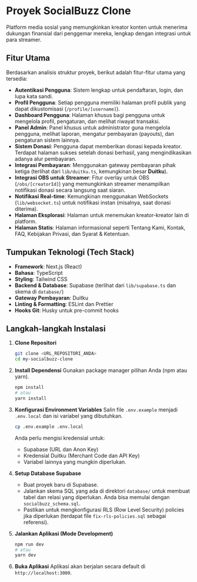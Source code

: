 # Proyek SocialBuzz Clone

Platform media sosial yang memungkinkan kreator konten untuk menerima dukungan
finansial dari penggemar mereka, lengkap dengan integrasi untuk para streamer.

## Fitur Utama

Berdasarkan analisis struktur proyek, berikut adalah fitur-fitur utama yang
tersedia:

- **Autentikasi Pengguna**: Sistem lengkap untuk pendaftaran, login, dan lupa
  kata sandi.
- **Profil Pengguna**: Setiap pengguna memiliki halaman profil publik yang dapat
  dikustomisasi (`/profile/[username]`).
- **Dashboard Pengguna**: Halaman khusus bagi pengguna untuk mengelola profil,
  pengaturan, dan melihat riwayat transaksi.
- **Panel Admin**: Panel khusus untuk administrator guna mengelola pengguna,
  melihat laporan, mengatur pembayaran (payouts), dan pengaturan sistem lainnya.
- **Sistem Donasi**: Pengguna dapat memberikan donasi kepada kreator. Terdapat
  halaman sukses setelah donasi berhasil, yang mengindikasikan adanya alur
  pembayaran.
- **Integrasi Pembayaran**: Menggunakan gateway pembayaran pihak ketiga
  (terlihat dari `lib/duitku.ts`, kemungkinan besar **Duitku**).
- **Integrasi OBS untuk Streamer**: Fitur overlay untuk OBS (`/obs/[creatorId]`)
  yang memungkinkan streamer menampilkan notifikasi donasi secara langsung saat
  siaran.
- **Notifikasi Real-time**: Kemungkinan menggunakan WebSockets
  (`lib/websocket.ts`) untuk notifikasi instan (misalnya, saat donasi diterima).
- **Halaman Eksplorasi**: Halaman untuk menemukan kreator-kreator lain di
  platform.
- **Halaman Statis**: Halaman informasional seperti Tentang Kami, Kontak, FAQ,
  Kebijakan Privasi, dan Syarat & Ketentuan.

## Tumpukan Teknologi (Tech Stack)

- **Framework**: Next.js (React)
- **Bahasa**: TypeScript
- **Styling**: Tailwind CSS
- **Backend & Database**: Supabase (terlihat dari `lib/supabase.ts` dan skema di
  `database/`)
- **Gateway Pembayaran**: Duitku
- **Linting & Formatting**: ESLint dan Prettier
- **Hooks Git**: Husky untuk pre-commit hooks

## Langkah-langkah Instalasi

1.  **Clone Repositori**

    ```bash
    git clone <URL_REPOSITORI_ANDA>
    cd my-socialbuzz-clone
    ```

2.  **Install Dependensi** Gunakan package manager pilihan Anda (npm atau yarn).

    ```bash
    npm install
    # atau
    yarn install
    ```

3.  **Konfigurasi Environment Variables** Salin file `.env.example` menjadi
    `.env.local` dan isi variabel yang dibutuhkan.

    ```bash
    cp .env.example .env.local
    ```

    Anda perlu mengisi kredensial untuk:
    - Supabase (URL dan Anon Key)
    - Kredensial Duitku (Merchant Code dan API Key)
    - Variabel lainnya yang mungkin diperlukan.

4.  **Setup Database Supabase**
    - Buat proyek baru di Supabase.
    - Jalankan skema SQL yang ada di direktori `database/` untuk membuat tabel
      dan relasi yang diperlukan. Anda bisa memulai dengan
      `socialbuzz_schema.sql`.
    - Pastikan untuk mengkonfigurasi RLS (Row Level Security) policies jika
      diperlukan (terdapat file `fix-rls-policies.sql` sebagai referensi).

5.  **Jalankan Aplikasi (Mode Development)**

    ```bash
    npm run dev
    # atau
    yarn dev
    ```

6.  **Buka Aplikasi** Aplikasi akan berjalan secara default di
    `http://localhost:3000`.
